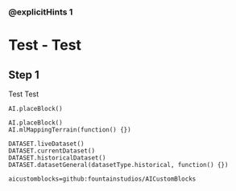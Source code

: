 ### @explicitHints 1

# Test - Test

## Step 1
Test Test 

```template
AI.placeBlock()
```

```ghost
AI.placeBlock()
AI.mlMappingTerrain(function() {})

DATASET.liveDataset()
DATASET.currentDataset()
DATASET.historicalDataset()
DATASET.datasetGeneral(datasetType.historical, function() {})
```

```package
aicustomblocks=github:fountainstudios/AICustomBlocks
```
